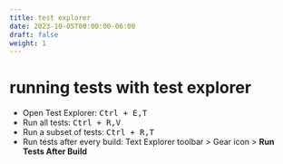 ```yaml
---
title: test explorer
date: 2023-10-05T00:00:00-06:00
draft: false
weight: 1
---
```


# running tests with test explorer
- Open Test Explorer: <kbd>Ctrl + E,T</kbd>
- Run all tests: <kbd>Ctrl + R,V</kbd>
- Run a subset of tests: <kbd>Ctrl + R,T</kbd>
- Run tests after every build: Text Explorer toolbar > Gear icon > **Run Tests After Build**